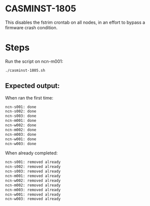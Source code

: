 # CASMINST-1805

This disables the fstrim crontab on all nodes, in an effort to bypass a
firmware crash condition.

# Steps

Run the script on ncn-m001:
```bash
./casminst-1805.sh
```

## Expected output:

When ran the first time:
```bash
ncn-s001: done
ncn-s002: done
ncn-s003: done
ncn-m001: done
ncn-w002: done
ncn-m002: done
ncn-m003: done
ncn-w001: done
ncn-w003: done
```

When already completed:
```bash
ncn-s001: removed already
ncn-s002: removed already
ncn-s003: removed already
ncn-m001: removed already
ncn-w002: removed already
ncn-m002: removed already
ncn-m003: removed already
ncn-w001: removed already
ncn-w003: removed already
```
